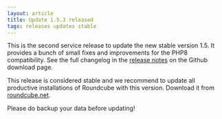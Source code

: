 ```yaml
---
layout: article
title: Update 1.5.3 released
tags: releases updates stable
---
```

This is the second service release to update the new stable version 1.5. It provides a bunch of small fixes and improvements for the PHP8 compatibility. See the full changelog in the [release notes](https://github.com/roundcube/roundcubemail/releases/tag/1.5.3) on the Github download page.

This release is considered stable and we recommend to update all productive installations 
of Roundcube with this version. Download it from [roundcube.net](https://roundcube.net/download).

Please do backup your data before updating!
